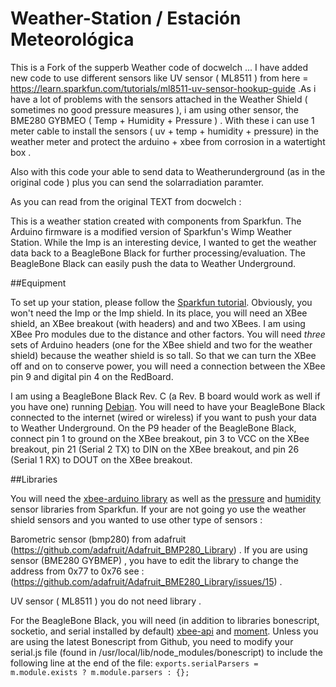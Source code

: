 Weather-Station / Estación Meteorológica
========================================
This is a Fork of the supperb Weather code of docwelch ...
I have added new code to use different sensors like UV sensor ( ML8511 ) from here = https://learn.sparkfun.com/tutorials/ml8511-uv-sensor-hookup-guide .As i have a lot of problems with the sensors attached in the Weather Shield ( sometimes no good pressure measures ), i am using other sensor, the  BME280 GYBMEO ( Temp + Humidity + Pressure ) . With these i can use 1 meter cable to install the sensors ( uv + temp + humidity + pressure) in the weather meter and protect the arduino + xbee from corrosion in a watertight box .

Also with this code your able to send data to Weatherunderground (as in the original code ) plus you can send the solarradiation paramter.

As you can read from the original TEXT from docwelch :

This is a weather station created with components from Sparkfun. The Arduino firmware is a modified version of Sparkfun's Wimp Weather Station. While the Imp is an interesting device, I wanted to get the weather data back to a BeagleBone Black for further processing/evaluation. The BeagleBone Black can easily push the data to Weather Underground. 


##Equipment

To set up your station, please follow the [Sparkfun tutorial](https://learn.sparkfun.com/tutorials/weather-station-wirelessly-connected-to-wunderground). Obviously, you won't need the Imp or the Imp shield. In its place, you will need an XBee shield, an XBee breakout (with headers) and and two XBees. I am using XBee Pro modules due to the distance and other factors. You will need *three* sets of Arduino headers (one for the XBee shield and two for the weather shield) because the weather shield is so tall. So that we can turn the XBee off and on to conserve power, you will need a connection between the XBee pin 9 and digital pin 4 on the RedBoard.

I am using a BeagleBone Black Rev. C (a Rev. B board would work as well if you have one) running [Debian](http://beagleboard.org/latest-images/). You will need to have your BeagleBone Black connected to the internet (wired or wireless) if you want to push your data to Weather Underground. On the P9 header of the BeagleBone Black, connect pin 1 to ground on the XBee breakout, pin 3 to VCC on the XBee breakout, pin 21 (Serial 2 TX) to DIN on the XBee breakout, and pin 26 (Serial 1 RX) to DOUT on the XBee breakout.


##Libraries

You will need the [xbee-arduino library](https://code.google.com/p/xbee-arduino/) as well as the [pressure](https://github.com/sparkfun/MPL3115A2_Breakout) and [humidity](https://github.com/sparkfun/HTU21D_Breakout) sensor libraries from Sparkfun. 
If your are not going yo use the weather shield sensors and you wanted to use other type of sensors :

Barometric sensor (bmp280) from adafruit (https://github.com/adafruit/Adafruit_BMP280_Library) . 
If you are using sensor (BME280 GYBMEP) , you have to edit the library to change the address from 0x77 to 0x76 see : (https://github.com/adafruit/Adafruit_BME280_Library/issues/15) .

UV sensor ( ML8511 ) you do not need library .

For the BeagleBone Black, you will need (in addition to libraries bonescript, socketio, and serial installed by default) [xbee-api](https://www.npmjs.org/package/xbee-api) and [moment](https://www.npmjs.org/package/moment). Unless you are using the latest Bonescript from Github, you need to modify your serial.js file (found in /usr/local/lib/node_modules/bonescript) to include the following line at the end of the file: `exports.serialParsers = m.module.exists ? m.module.parsers : {};`
